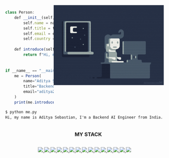 <picture> 
<img src="/assets//images/dev.gif" align="right" width="350" height="255">
</picture>

```js
class Person:
    def __init__(self, name, title, email, country="India"):
        self.name = name
        self.title = title
        self.email = email
        self.country = country

    def introduce(self):
        return f"Hi, my name is {self.name}, I'm a {self.title} from {self.country}."


if __name__ == "__main__":
    me = Person(
        name="Aditya Sebastian",
        title="Backend AI Engineer",
        email="aditya268244@gmail.com"
    )
    print(me.introduce())
```

```cmd
$ python me.py
Hi, my name is Aditya Sebastian, I'm a Backend AI Engineer from India.
```

<div id="user-content-toc">
  <ul align="center">
    <summary><h3 style="display: inline-block">MY STACK </h3></summary>
  </ul>
</div>
<!--icons-->
<p align="center">
<a href="https://skillicons.dev">
<img src="https://img.shields.io/badge/-HuggingFace-FDEE21?style=for-the-badge&logo=HuggingFace&logoColor=black" />
<img src="https://img.shields.io/badge/langchain-1C3C3C?style=for-the-badge&logo=langchain&logoColor=white" />
<img src="https://img.shields.io/badge/Amazon_Web_Services-FF9900?style=for-the-badge&logo=amazonwebservices&logoColor=white" />
<img src="https://img.shields.io/badge/Digital_Ocean-0080FF?style=for-the-badge&logo=DigitalOcean&logoColor=white" />
<img src="https://img.shields.io/badge/PostgreSQL-316192?style=for-the-badge&logo=postgresql&logoColor=white" />
<img src="https://img.shields.io/badge/scikit_learn-F7931E?style=for-the-badge&logo=scikit-learn&logoColor=white" />
<img src="https://img.shields.io/badge/Docker-2CA5E0?style=for-the-badge&logo=docker&logoColor=white" />
<img src="https://img.shields.io/badge/MySQL-005C84?style=for-the-badge&logo=mysql&logoColor=white" />
<img src="https://img.shields.io/badge/MongoDB-4EA94B?style=for-the-badge&logo=mongodb&logoColor=white" />
<img src="https://img.shields.io/badge/fastapi-109989?style=for-the-badge&logo=FASTAPI&logoColor=white" />
<img src="https://img.shields.io/badge/JWT-000000?style=for-the-badge&logo=JSON%20web%20tokens&logoColor=white" />
<img src="https://img.shields.io/badge/redis-CC0000.svg?&style=for-the-badge&logo=redis&logoColor=white" />
<img src="https://img.shields.io/badge/Numpy-777BB4?style=for-the-badge&logo=numpy&logoColor=white" />
<img src="https://img.shields.io/badge/Pandas-2C2D72?style=for-the-badge&logo=pandas&logoColor=white" />
<img src="https://img.shields.io/badge/Python-FFD43B?style=for-the-badge&logo=python&logoColor=blue" />

<!-- <img src="https://skillicons.dev/icons?i=py,mysql,git,sklearn,supabase,docker,postgres,mongodb&perline=6" /> -->
</a>
</p>
